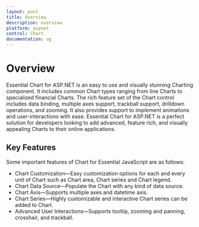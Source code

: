 ```yaml
---
layout: post
title: Overview
description: overview
platform: aspnet
control: Chart
documentation: ug
---
```


# Overview

Essential Chart for ASP.NET is an easy to use and visually stunning Charting component. It includes common Chart types ranging from line Charts to specialized financial Charts. The rich feature set of the Chart control includes data binding, multiple axes support, trackball support, drilldown operations, and zooming. It also provides support to implement animations and user-interactions with ease. Essential Chart for ASP.NET is a perfect solution for developers looking to add advanced, feature rich, and visually appealing Charts to their online applications.

## Key Features

Some important features of Chart for Essential JavaScript are as follows:

* Chart Customization—Easy customization options for each and every unit of Chart such as Chart area, Chart series and Chart legend.
* Chart Data Source—Populate the Chart with any kind of data source.
* Chart Axis—Supports multiple axes and datetime axis.
* Chart Series—Highly customizable and interactive Chart series can be added to Chart.
* Advanced User Interactions—Supports tooltip, zooming and panning, crosshair, and trackball.
